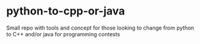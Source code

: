 # python-to-cpp-or-java
Small repo with tools and concept for those looking to change from python to C++ and/or java for programming contests
